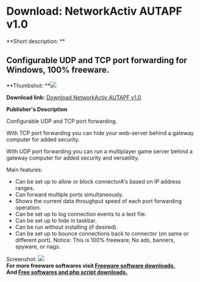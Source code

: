 # Download: NetworkActiv AUTAPF v1.0

**Short description: **

## Configurable UDP and TCP port forwarding for Windows, 100% freeware.

  
**Thumbshot: **![](http://www.freewarefiles.com/screenshot/autapf_md.gif)   
  
**Download link:** [Download NetworkActiv AUTAPF v1.0](http://freesoftwares.boysofts.com/NetworkActiv-AUTAPF-V_program_7398.html)  
  

**Publisher's Description**  
  

Configurable UDP and TCP port forwarding.

With TCP port forwarding you can hide your web-server behind a gateway
computer for added security.

With UDP port forwarding you can run a multiplayer game server behind a
gateway computer for added security and versatility.

Main features:

  * Can be set up to allow or block connectorA's based on IP address ranges. 
  * Can forward multiple ports simultaneously. 
  * Shows the current data throughput speed of each port forwarding operation. 
  * Can be set up to log connection events to a text file. 
  * Can be set up to hide in taskbar. 
  * Can be run without installing (if desired). 
  * Can be set up to bounce connections back to connector (on same or different port). 
Notice: This is 100% freeware; No ads, banners, spyware, or nags.

  
  
Screenshot: ![](http://www.freewarefiles.com/screenshot/autapf.gif)  
**For more freeware softwares visit [Freeware software downloads.](http://freesoftwares.boysofts.com/)**   
**And [Free softwares and php script downloads.](http://www.boysofts.com/)**

